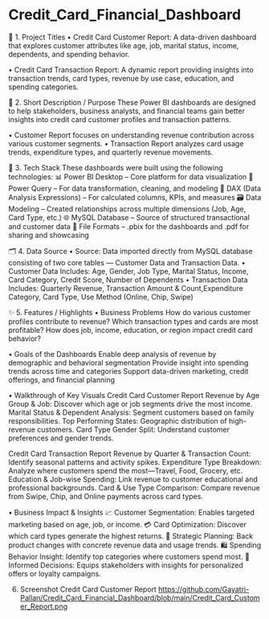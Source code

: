 # Credit_Card_Financial_Dashboard
📌 1. Project Titles
• Credit Card Customer Report:
A data-driven dashboard that explores customer attributes like age, job, marital status, income, dependents, and spending behavior.

• Credit Card Transaction Report:
A dynamic report providing insights into transaction trends, card types, revenue by use case, education, and spending categories.

🎯 2. Short Description / Purpose
These Power BI dashboards are designed to help stakeholders, business analysts, and financial teams gain better insights into credit card customer profiles and transaction patterns.

• Customer Report focuses on understanding revenue contribution across various customer segments.
• Transaction Report analyzes card usage trends, expenditure types, and quarterly revenue movements.

🧰 3. Tech Stack
These dashboards were built using the following technologies:
📊 Power BI Desktop – Core platform for data visualization
🔄 Power Query – For data transformation, cleaning, and modeling
🧠 DAX (Data Analysis Expressions) – For calculated columns, KPIs, and measures
🗃️ Data Modeling – Created relationships across multiple dimensions (Job, Age, Card Type, etc.)
🌐 MySQL Database – Source of structured transactional and customer data
📁 File Formats – .pbix for the dashboards and .pdf for sharing and showcasing

🗂️ 4. Data Source
• Source: Data imported directly from MySQL database consisting of two core tables — Customer Data and Transaction Data.
• Customer Data Includes: Age, Gender, Job Type, Marital Status, Income, Card Category, Credit Score, Number of Dependents
• Transaction Data Includes: Quarterly Revenue, Transaction Amount & Count,Expenditure Category, Card Type, Use Method (Online, Chip, Swipe)

✨ 5. Features / Highlights
• Business Problems
How do various customer profiles contribute to revenue?
Which transaction types and cards are most profitable?
How does job, income, education, or region impact credit card behavior?

• Goals of the Dashboards
Enable deep analysis of revenue by demographic and behavioral segmentation
Provide insight into spending trends across time and categories
Support data-driven marketing, credit offerings, and financial planning

• Walkthrough of Key Visuals
Credit Card Customer Report
Revenue by Age Group & Job: Discover which age or job segments drive the most income.
Marital Status & Dependent Analysis: Segment customers based on family responsibilities.
Top Performing States: Geographic distribution of high-revenue customers.
Card Type Gender Split: Understand customer preferences and gender trends.

Credit Card Transaction Report
Revenue by Quarter & Transaction Count: Identify seasonal patterns and activity spikes.
Expenditure Type Breakdown: Analyze where customers spend the most—Travel, Food, Grocery, etc.
Education & Job-wise Spending: Link revenue to customer educational and professional backgrounds.
Card & Use Type Comparison: Compare revenue from Swipe, Chip, and Online payments across card types.

• Business Impact & Insights
📈 Customer Segmentation: Enables targeted marketing based on age, job, or income.
💳 Card Optimization: Discover which card types generate the highest returns.
🧭 Strategic Planning: Back product changes with concrete revenue data and usage trends.
🛍️ Spending Behavior Insight: Identify top categories where customers spend most.
🧠 Informed Decisions: Equips stakeholders with insights for personalized offers or loyalty campaigns.

6. Screenshot
Credit Card Customer Report
https://github.com/Gayatri-Pallan/Credit_Card_Financial_Dashboard/blob/main/Credit_Card_Customer_Report.png
